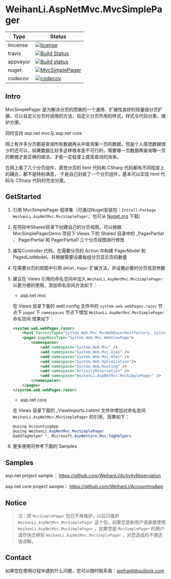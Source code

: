 # WeihanLi.AspNetMvc.MvcSimplePager

 Type  | Status 
------ | ------------ 
lincense | [![license](https://img.shields.io/github/license/WeihanLi/MvcSimplePager.svg)](https://github.com/WeihanLi/MvcSimplePager) |
travis | [![Build Status](https://travis-ci.org/WeihanLi/MvcSimplePager.svg?branch=netstandard)](https://travis-ci.org/WeihanLi/MvcSimplePager) | 
appveyor | [![Build status](https://ci.appveyor.com/api/projects/status/f3oagcolf02ttyfe?svg=true)](https://ci.appveyor.com/project/WeihanLi/mvcsimplepager) |
nuget | [![MvcSimplePager](https://img.shields.io/nuget/v/WeihanLi.AspNetMvc.MvcSimplePager.svg)](http://www.nuget.org/packages/WeihanLi.AspNetMvc.MvcSimplePager/) |
codecov | [![codecov](https://codecov.io/gh/WeihanLi/MvcSimplePager/branch/master/graph/badge.svg)](https://codecov.io/gh/WeihanLi/MvcSimplePager) |


## Intro

MvcSimplePager 是为解决分页的而做的一个通用、扩展性良好的轻量级分页扩展，可以自定义分页时调用的方法，自定义分页所用的样式，样式与代码分离，维护方便。

同时支持 asp.net mvc与 asp.net core

网上有许多分页都是查询所有数据再从中查询某一页的数据，但是个人感觉数据很少时还可以，如果数据比较多这样根本是不可行的，需要哪一页数据再查询哪一页的数据才是正确的做法，才能一定程度上提高查询的效率。

在网上看了几个分页组件，感觉分页的 html 代码和 CSharp 代码都有不同程度上的耦合，都不是特别满意， 于是自己封装了一个分页组件，基本可以实现 html 代码与 CSharp 代码的完全分离。

## GetStarted

1. 引用 MvcSimplePager 程序集（可通过Nuget安装包：`Install-Package WeihanLi.AspNetMvc.MvcSimplePager`，也可从 [Nuget.org](https://www.nuget.org/packages/WeihanLi.AspNetMvc.MvcSimplePager/) 下载)
1. 在项目中Shared目录下创建自己的分页视图，可以根据 MvcSimplePagerDemo 项目下 Views 下的 Shared 目录中的 _PagerPartial 、 PagerPartial 和 PagerPartial1 三个分页视图进行修改
1. 编写Controller 代码，在需要分页的 Action 中构建 PagerModel 和 PagedListModel，并根据需要设置每组分页显示页码数量
1. 在需要分页的视图中引用 `@Html.Pager` 扩展方法，并设置必要的分页信息参数
1. 建议在 Views 引用的命名空间中加入 `WeihanLi.AspNetMvc.MvcSimplePager` 以更方便的使用，添加命名空间方法如下：

    - asp.net mvc

    在 Views 目录下面的 web.config 文件中的 `system.web.webPages.razor` 节点下 `paged` 下 `namespaces` 节点下增加 `WeihanLi.AspNetMvc.MvcSimplePager` 命名空间
    效果如下：

    ``` xml
    <system.web.webPages.razor>
        <host factoryType="System.Web.Mvc.MvcWebRazorHostFactory, System.Web.Mvc, Version=5.2.3.0, Culture=neutral, PublicKeyToken=31BF3856AD364E35" />
        <pages pageBaseType="System.Web.Mvc.WebViewPage">
            <namespaces>
                <add namespace="System.Web.Mvc" />
                <add namespace="System.Web.Mvc.Ajax" />
                <add namespace="System.Web.Mvc.Html" />
                <add namespace="System.Web.Optimization"/>
                <add namespace="System.Web.Routing" />
                <add namespace="ActivityReservation" />
                <add namespace="WeihanLi.AspNetMvc.MvcSimplePager" />
            </namespaces>
        </pages>
    </system.web.webPages.razor>
    ```

    - asp.net core

    在 Views 目录下面的 _ViewImports.cshtml 文件中增加对命名空间 `WeihanLi.AspNetMvc.MvcSimplePager` 的引用，效果如下：

    ``` csharp
    @using AccountingApp
    @using WeihanLi.AspNetMvc.MvcSimplePager
    @addTagHelper *, Microsoft.AspNetCore.Mvc.TagHelpers
    ```
1. 更多使用可参考下面的 Samples

## Samples

asp.net project sample：
<https://github.com/WeihanLi/ActivityReservation>

asp.net core project sample：
<https://github.com/WeihanLi/AccountingApp>

## **Notice**

> 注：原 `MvcSimplePager` 包已不再维护，以后只维护 `WeihanLi.AspNetMvc.MvcSimplePager` 这个包，如果您是新用户请直接使用 `WeihanLi.AspNetMvc.MvcSimplePager` ，如果您是 `MvcSimplePager` 的用户请尽快迁移到 `WeihanLi.AspNetMvc.MvcSimplePager` ，对您造成的不便还请谅解。

## Contact

如果您在使用过程中遇到什么问题，您可以随时联系我：<weihanli@outlook.com>